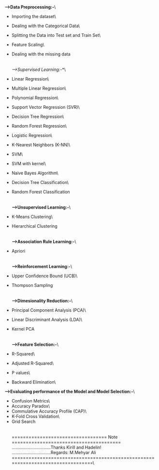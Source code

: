 **-->Data Preprocessing:-**\
- Importing the dataset\
- Dealing with the Categorical Data\
- Splitting the Data into Test set and Train Set\
- Feature Scaling\
- Dealing with the missing data\
\
\
**-->Supervised Learning*:-**\
- Linear Regression\
- Multiple Linear Regression\
- Polynomial Regression\
- Support Vector Regression (SVR)\
- Decision Tree Regression\
- Random Forest Regression\

- Logistic Regression\
- K-Nearest Neighbors (K-NN)\
- SVM\
- SVM with kernel\
- Naive Bayes Algorithm\
- Decision Tree Classification\
- Random Forest Classification\
\
\
**-->Unsupervised Learning:-**\
- K-Means Clustering\
- Hierarchical Clustering\
\
\
**-->Association Rule Learning:-**\
- Apriori\
\
\
**-->Reinforcement Learning:-**\
- Upper Confidence Bound (UCB)\
- Thompson Sampling\
\
\
**-->Dimesionality Reduction:-**\
- Principal Component Analysis (PCA)\
- Linear Discriminant Analysis (LDA)\
- Kernel PCA\
\
\
**-->Feature Selection:-**\
- R-Squared\
- Adjusted R-Squared\
- P values\
- Backward Elimination\

**-->Evaluating performance of the Model and Model Selection:-**\
- Confusion Metrics\
- Accuracy Paradox\
- Commulative Accuracy Profile (CAP)\
- K-Fold Cross Validation\
- Grid Search
\
\
\
================================== Note =======================================\
\................................Thanks Kirill and Hadelin!\
\................................Regards: M.Mehyar Ali
\
================================================================================\
